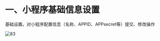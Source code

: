 # 一、小程序基础信息设置

基础设置。对小程序配置信息（名称、APPID、APPsecret等）提交、修改操作

![83](http://tradeany-test.oss-cn-qingdao.aliyuncs.com/2020/10/12/MjAyMDEwMTIxMDM2MTk4Mw==.png)
